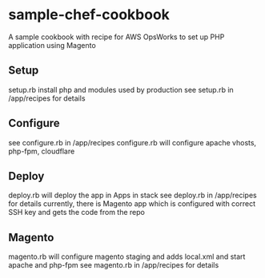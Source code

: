 # sample-chef-cookbook
A sample cookbook with recipe for AWS OpsWorks 
to set up PHP application using Magento 

## Setup
setup.rb install php and modules used by production
see setup.rb in /app/recipes for details

## Configure
see configure.rb in /app/recipes
configure.rb will configure apache vhosts, php-fpm, cloudflare

## Deploy
deploy.rb will deploy the app in Apps in stack
see deploy.rb in /app/recipes for details
currently, there is Magento app which is configured with correct SSH key and gets the code from the repo 

## Magento
magento.rb will configure magento staging and adds local.xml and start apache and php-fpm
see magento.rb in /app/recipes for details
